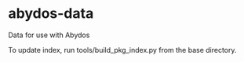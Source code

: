 # abydos-data
Data for use with Abydos

To update index, run tools/build_pkg_index.py from the base directory.